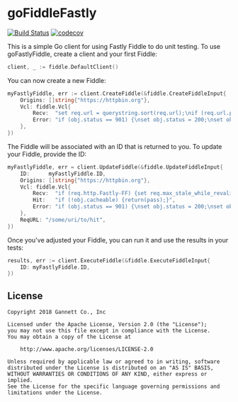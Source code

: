 # goFiddleFastly

[![Build Status](https://travis-ci.org/GannettDigital/goFiddleFastly.svg?branch=master)](https://travis-ci.org/GannettDigital/goFiddleFastly)
[![codecov](https://codecov.io/gh/GannettDigital/goFiddleFastly/branch/master/graph/badge.svg)](https://codecov.io/gh/GannettDigital/goFiddleFastly)

This is a simple Go client for using Fastly Fiddle to do unit testing. To use goFastlyFiddle, create a client and your first Fiddle:
```go
client, _ := fiddle.DefaultClient()
```

You can now create a new Fiddle:
```go
myFastlyFiddle, err := client.CreateFiddle(&fiddle.CreateFiddleInput{
    Origins: []string{"https://httpbin.org"},
    Vcl: fiddle.Vcl{
        Recv:  "set req.url = querystring.sort(req.url);\nif (req.url.path == \"/robots.txt\") {\nerror 901;\n}",
        Error: "if (obj.status == 901) {\nset obj.status = 200;\nset obj.response = \"OK\";synthetic \"User-agent: BadBot\" LF \"Disallow: /\";\nreturn(deliver);\n}",
    },
})
```

The Fiddle will be associated with an ID that is returned to you. To update your Fiddle, provide the ID:
```go
myFastlyFiddle, err = client.UpdateFiddle(&fiddle.UpdateFiddleInput{
    ID:      myFastlyFiddle.ID,
    Origins: []string{"https://httpbin.org"},
    Vcl: fiddle.Vcl{
        Recv:  "if (req.http.Fastly-FF) {set req.max_stale_while_revalidate = 0s;}",
        Hit:   "if (!obj.cacheable) {return(pass);}",
        Error: "if (obj.status == 901) {\nset obj.status = 200;\nset obj.response = \"OK\";synthetic \"User-agent: BadBot\" LF \"Disallow: /\";\nreturn(deliver);\n}",
    },
    ReqURL: "/some/uri/to/hit",
})
```

Once you've adjusted your Fiddle, you can run it and use the results in your tests:
```go
results, err := client.ExecuteFiddle(&fiddle.ExecuteFiddleInput{
	ID: myFastlyFiddle.ID,
})
```

License
-------
```
Copyright 2018 Gannett Co., Inc

Licensed under the Apache License, Version 2.0 (the "License");
you may not use this file except in compliance with the License.
You may obtain a copy of the License at

    http://www.apache.org/licenses/LICENSE-2.0

Unless required by applicable law or agreed to in writing, software
distributed under the License is distributed on an "AS IS" BASIS,
WITHOUT WARRANTIES OR CONDITIONS OF ANY KIND, either express or implied.
See the License for the specific language governing permissions and
limitations under the License.
```